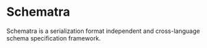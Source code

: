 ﻿Schematra
==========

Schematra is a serialization format independent and cross-language schema specification framework.